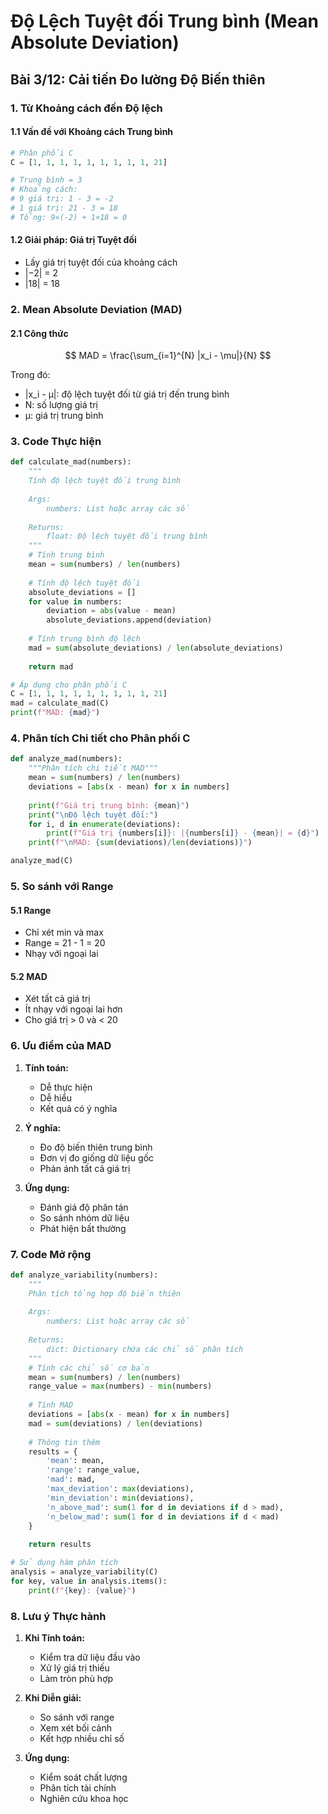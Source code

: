 # Độ Lệch Tuyệt đối Trung bình (Mean Absolute Deviation)
## Bài 3/12: Cải tiến Đo lường Độ Biến thiên

### 1. Từ Khoảng cách đến Độ lệch

#### 1.1 Vấn đề với Khoảng cách Trung bình
```python
# Phân phối C
C = [1, 1, 1, 1, 1, 1, 1, 1, 1, 21]

# Trung bình = 3
# Khoảng cách:
# 9 giá trị: 1 - 3 = -2
# 1 giá trị: 21 - 3 = 18
# Tổng: 9×(-2) + 1×18 = 0
```

#### 1.2 Giải pháp: Giá trị Tuyệt đối
- Lấy giá trị tuyệt đối của khoảng cách
- |−2| = 2
- |18| = 18

### 2. Mean Absolute Deviation (MAD)

#### 2.1 Công thức
$$
MAD = \frac{\sum_{i=1}^{N} |x_i - \mu|}{N}
$$

Trong đó:
- |x_i - μ|: độ lệch tuyệt đối từ giá trị đến trung bình
- N: số lượng giá trị
- μ: giá trị trung bình

### 3. Code Thực hiện

```python
def calculate_mad(numbers):
    """
    Tính độ lệch tuyệt đối trung bình
    
    Args:
        numbers: List hoặc array các số
        
    Returns:
        float: Độ lệch tuyệt đối trung bình
    """
    # Tính trung bình
    mean = sum(numbers) / len(numbers)
    
    # Tính độ lệch tuyệt đối
    absolute_deviations = []
    for value in numbers:
        deviation = abs(value - mean)
        absolute_deviations.append(deviation)
    
    # Tính trung bình độ lệch
    mad = sum(absolute_deviations) / len(absolute_deviations)
    
    return mad

# Áp dụng cho phân phối C
C = [1, 1, 1, 1, 1, 1, 1, 1, 1, 21]
mad = calculate_mad(C)
print(f"MAD: {mad}")
```

### 4. Phân tích Chi tiết cho Phân phối C

```python
def analyze_mad(numbers):
    """Phân tích chi tiết MAD"""
    mean = sum(numbers) / len(numbers)
    deviations = [abs(x - mean) for x in numbers]
    
    print(f"Giá trị trung bình: {mean}")
    print("\nĐộ lệch tuyệt đối:")
    for i, d in enumerate(deviations):
        print(f"Giá trị {numbers[i]}: |{numbers[i]} - {mean}| = {d}")
    print(f"\nMAD: {sum(deviations)/len(deviations)}")

analyze_mad(C)
```

### 5. So sánh với Range

#### 5.1 Range
- Chỉ xét min và max
- Range = 21 - 1 = 20
- Nhạy với ngoại lai

#### 5.2 MAD
- Xét tất cả giá trị
- Ít nhạy với ngoại lai hơn
- Cho giá trị > 0 và < 20

### 6. Ưu điểm của MAD

1. **Tính toán:**
   - Dễ thực hiện
   - Dễ hiểu
   - Kết quả có ý nghĩa

2. **Ý nghĩa:**
   - Đo độ biến thiên trung bình
   - Đơn vị đo giống dữ liệu gốc
   - Phản ánh tất cả giá trị

3. **Ứng dụng:**
   - Đánh giá độ phân tán
   - So sánh nhóm dữ liệu
   - Phát hiện bất thường

### 7. Code Mở rộng

```python
def analyze_variability(numbers):
    """
    Phân tích tổng hợp độ biến thiên
    
    Args:
        numbers: List hoặc array các số
        
    Returns:
        dict: Dictionary chứa các chỉ số phân tích
    """
    # Tính các chỉ số cơ bản
    mean = sum(numbers) / len(numbers)
    range_value = max(numbers) - min(numbers)
    
    # Tính MAD
    deviations = [abs(x - mean) for x in numbers]
    mad = sum(deviations) / len(deviations)
    
    # Thông tin thêm
    results = {
        'mean': mean,
        'range': range_value,
        'mad': mad,
        'max_deviation': max(deviations),
        'min_deviation': min(deviations),
        'n_above_mad': sum(1 for d in deviations if d > mad),
        'n_below_mad': sum(1 for d in deviations if d < mad)
    }
    
    return results

# Sử dụng hàm phân tích
analysis = analyze_variability(C)
for key, value in analysis.items():
    print(f"{key}: {value}")
```

### 8. Lưu ý Thực hành

1. **Khi Tính toán:**
   - Kiểm tra dữ liệu đầu vào
   - Xử lý giá trị thiếu
   - Làm tròn phù hợp

2. **Khi Diễn giải:**
   - So sánh với range
   - Xem xét bối cảnh
   - Kết hợp nhiều chỉ số

3. **Ứng dụng:**
   - Kiểm soát chất lượng
   - Phân tích tài chính
   - Nghiên cứu khoa học